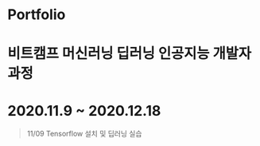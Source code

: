 # Portfolio

# 비트캠프 머신러닝 딥러닝 인공지능 개발자 과정

# 2020.11.9 ~ 2020.12.18

> 11/09
> Tensorflow 설치 및 딥러닝 실습
